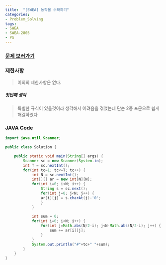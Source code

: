 ```yaml
---
title:  "[SWEA] 농작물 수확하기"
categories:
- Problem_Solving
tags:
- SWEA
- SWEA-2805
- PS
---
```


### [문제 보러가기]( https://swexpertacademy.com/main/code/problem/problemDetail.do?contestProbId=AV7GLXqKAWYDFAXB&categoryId=AV7GLXqKAWYDFAXB&categoryType=CODE )



### 제한사항

> 이외의 제한사항은 없다.

##### 첫번째 생각

> 특별한 규칙이 있을것이라 생각해서 어려움을 겪었는데 단순 2중 포문으로 쉽게 해결하였다



### JAVA Code

```java
import java.util.Scanner;

public class Solution {

	public static void main(String[] args) {
		Scanner sc = new Scanner(System.in);
		int T = sc.nextInt();
		for(int tc=1; tc<=T; tc++) {
			int N = sc.nextInt();
			int[][] ar = new int[N][N];
			for(int i=0; i<N; i++) {
				String s = sc.next();
				for(int j=0; j<N; j++) {
				ar[i][j] = s.charAt(j)-'0';
				}
			}
			
			int sum = 0;
			for(int i=0; i<N; i++) {
				for(int j=Math.abs(N/2-i); j<N-Math.abs(N/2-i); j++) {
					sum += ar[i][j];
				}
			}
			System.out.println("#"+tc+" "+sum);
		}
	}
}

```

